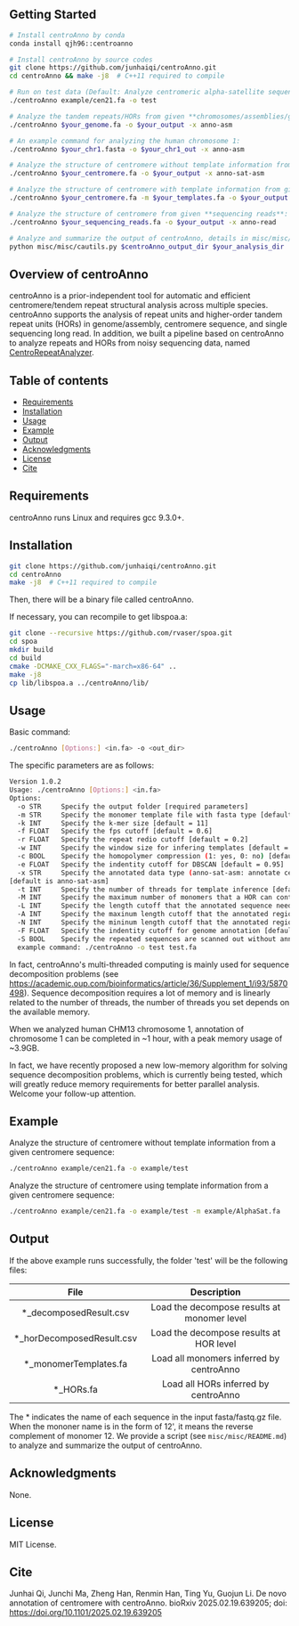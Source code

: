 ## Getting Started

```bash
# Install centroAnno by conda
conda install qjh96::centroanno

# Install centroAnno by source codes
git clone https://github.com/junhaiqi/centroAnno.git
cd centroAnno && make -j8  # C++11 required to compile

# Run on test data (Default: Analyze centromeric alpha-satellite sequences/centromeric alpha-satellite assemblies (like HiCAT/HORmon/GRMhor) directly)
./centroAnno example/cen21.fa -o test

# Analyze the tandem repeats/HORs from given **chromosomes/assemblies/general sequences** (No prior information required):
./centroAnno $your_genome.fa -o $your_output -x anno-asm

# An example command for analyzing the human chromosome 1:
./centroAnno $your_chr1.fasta -o $your_chr1_out -x anno-asm

# Analyze the structure of centromere without template information from given **centromeric alpha-satellite sequences/centromeric alpha-satellite assemblies**:
./centroAnno $your_centromere.fa -o $your_output -x anno-sat-asm

# Analyze the structure of centromere with template information from given **centromeric alpha-satellite sequences/centromeric alpha-satellite assemblies**:
./centroAnno $your_centromere.fa -m $your_templates.fa -o $your_output -x anno-sat-asm

# Analyze the structure of centromere from given **sequencing reads**:
./centroAnno $your_sequencing_reads.fa -o $your_output -x anno-read

# Analyze and summarize the output of centroAnno, details in misc/misc/README.md:
python misc/misc/cautils.py $centroAnno_output_dir $your_analysis_dir
```


## Overview of centroAnno
centroAnno is a prior-independent tool for automatic and efficient centromere/tendem repeat structural analysis across multiple species. centroAnno supports the analysis of repeat units and higher-order tandem repeat units (HORs) in genome/assembly, centromere sequence, and single sequencing long read. In addition, we built a pipeline based on centroAnno to analyze repeats and HORs from noisy sequencing data, named [CentroRepeatAnalyzer](https://github.com/junhaiqi/CentroRepeatAnalyzer.git).
## Table of contents

  * [Requirements](#requirements)
  * [Installation](#installation)
  * [Usage](#usage)
  * [Example](#example)
  * [Output](#output)
  * [Acknowledgments](#acknowledgments)
  * [License](#license)
  * [Cite](#cite)


## Requirements
centroAnno runs Linux and requires gcc 9.3.0+.


## Installation

```bash
git clone https://github.com/junhaiqi/centroAnno.git
cd centroAnno
make -j8  # C++11 required to compile
```
Then, there will be a binary file called centroAnno.

If necessary, you can recompile to get libspoa.a:

```bash
git clone --recursive https://github.com/rvaser/spoa.git
cd spoa
mkdir build
cd build
cmake -DCMAKE_CXX_FLAGS="-march=x86-64" ..
make -j8
cp lib/libspoa.a ../centroAnno/lib/
```


## Usage

Basic command:
```bash
./centroAnno [Options:] <in.fa> -o <out_dir>
```
The specific parameters are as follows:
```bash
Version 1.0.2
Usage: ./centroAnno [Options:] <in.fa>
Options:
  -o STR     Specify the output folder [required parameters]
  -m STR     Specify the monomer template file with fasta type [default = None]
  -k INT     Specify the k-mer size [default = 11]
  -f FLOAT   Specify the fps cutoff [default = 0.6]
  -r FLOAT   Specify the repeat redio cutoff [default = 0.2]
  -w INT     Specify the window size for infering templates [default = 500000]
  -c BOOL    Specify the homopolymer compression (1: yes, 0: no) [default = 1]
  -e FLOAT   Specify the indentity cutoff for DBSCAN [default = 0.95]
  -x STR     Specify the annotated data type (anno-sat-asm: annotate centromeric alpha-satellite sequence (HiCAT/HORmon-like input), anno-asm: annotate chromosome/assembly, or anno-read: annotate sequencing reads)
[default is anno-sat-asm]
  -t INT     Specify the number of threads for template inference [default = 8]
  -M INT     Specify the maximum number of monomers that a HOR can contain [default = 50]
  -L INT     Specify the length cutoff that the annotated sequence needs to meet [default = 5000]
  -A INT     Specify the maxinum length cutoff that the annotated region in the genome needs to meet for speed [default = 1000000]
  -N INT     Specify the mininum length cutoff that the annotated region in the genome needs to meet for accuracy [default = 100]
  -F FLOAT   Specify the indentity cutoff for genome annotation [default = 0.8]
  -S BOOL    Specify the repeated sequences are scanned out without annotation (1: yes, 0: no) [default = 0]
  example command: ./centroAnno -o test test.fa
```

In fact, centroAnno's multi-threaded computing is mainly used for sequence decomposition problems (see https://academic.oup.com/bioinformatics/article/36/Supplement_1/i93/5870498). Sequence decomposition requires a lot of memory and is linearly related to the number of threads, the number of threads you set depends on the available memory.

When we analyzed human CHM13 chromosome 1, annotation of chromosome 1 can be completed in ~1 hour, with a peak memory usage of ~3.9GB.

In fact, we have recently proposed a new low-memory algorithm for solving sequence decomposition problems, which is currently being tested, which will greatly reduce memory requirements for better parallel analysis. Welcome your follow-up attention.

## Example
Analyze the structure of centromere without template information from a given centromere sequence:
```bash
./centroAnno example/cen21.fa -o example/test
```

Analyze the structure of centromere using template information from a given centromere sequence:

```bash
./centroAnno example/cen21.fa -o example/test -m example/AlphaSat.fa
```

## Output
If the above example runs successfully, the folder 'test' will be the following files:

| File   | Description |
   |  :----:  | :----:  |
   | *_decomposedResult.csv  | Load the decompose results at monomer level |
   | *_horDecomposedResult.csv  | Load the decompose results at HOR level |
   | *_monomerTemplates.fa  | Load all monomers inferred by centroAnno |
   | *_HORs.fa  | Load all HORs inferred by centroAnno |

The * indicates the name of each sequence in the input fasta/fastq.gz file. When the mononer name is in the form of 12', it means the reverse complement of monomer 12. We provide a script (see `misc/misc/README.md`) to analyze and summarize the output of centroAnno.

## Acknowledgments
None.

## License 
MIT License.

## Cite
Junhai Qi, Junchi Ma, Zheng Han, Renmin Han, Ting Yu, Guojun Li. De novo annotation of centromere with centroAnno. bioRxiv 2025.02.19.639205; doi: https://doi.org/10.1101/2025.02.19.639205
